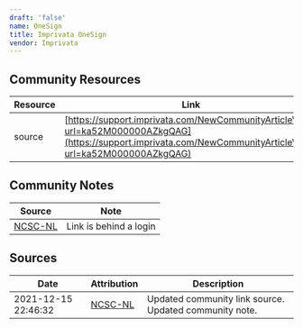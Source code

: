 ```yaml
---
draft: 'false'
name: OneSign
title: Imprivata OneSign
vendor: Imprivata
---
```



## Community Resources
| Resource | Link |
| --- | --- |
| source | [https://support.imprivata.com/NewCommunityArticleView?url=ka52M000000AZkgQAG](https://support.imprivata.com/NewCommunityArticleView?url=ka52M000000AZkgQAG) |

## Community Notes
| Source | Note |
| --- | --- |
| [NCSC-NL](https://github.com/NCSC-NL/log4shell/blob/main/software/README.md) | Link is behind a login |

## Sources
| Date | Attribution | Description |
| --- | --- | --- |
| 2021-12-15 22:46:32 | [NCSC-NL](https://github.com/NCSC-NL/log4shell/blob/main/software/README.md) | Updated community link source. Updated community note.  |
